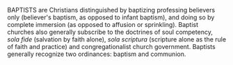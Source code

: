 BAPTISTS are Christians distinguished by baptizing professing believers only (believer's baptism, as opposed to infant baptism), and doing so by complete immersion (as opposed to affusion or sprinkling). Baptist churches also generally subscribe to the doctrines of soul competency, _sola fide_ (salvation by faith alone), _sola scriptura_ (scripture alone as the rule of faith and practice) and congregationalist church government. Baptists generally recognize two ordinances: baptism and communion.
